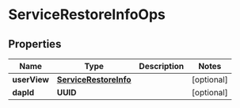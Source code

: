 

# ServiceRestoreInfoOps


## Properties

Name | Type | Description | Notes
------------ | ------------- | ------------- | -------------
**userView** | [**ServiceRestoreInfo**](ServiceRestoreInfo.md) |  |  [optional]
**dapId** | **UUID** |  |  [optional]



